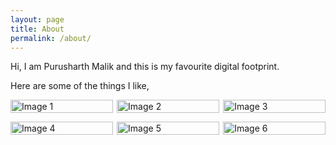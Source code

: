 ```yaml
---
layout: page
title: About
permalink: /about/
---
```


Hi, I am Purusharth Malik and this is my favourite digital footprint.

Here are some of the things I like,

<div style="display: flex; flex-wrap: wrap; justify-content: space-between;">
  <div style="width: 32.5%; margin-bottom: 1em;">
    <img src="{{ site.baseurl }}/assets/about/lfc.jpg" alt="Image 1" style="width: 100%; height: auto;">
  </div>
  <div style="width: 32.5%; margin-bottom: 1em;">
    <img src="{{ site.baseurl }}/assets/about/kuhad.jpg" alt="Image 2" style="width: 100%; height: auto;">
  </div>
  <div style="width: 32.5%; margin-bottom: 1em;">
    <img src="{{ site.baseurl }}/assets/about/star_wars.jpg" alt="Image 3" style="width: 100%; height: auto;">
  </div>
  <div style="width: 32.5%; margin-bottom: 1em;">
    <img src="{{ site.baseurl }}/assets/about/spiderman.jpg" alt="Image 4" style="width: 100%; height: auto;">
  </div>
  <div style="width: 32.5%; margin-bottom: 1em;">
    <img src="{{ site.baseurl }}/assets/about/kohli.jpg" alt="Image 5" style="width: 100%; height: auto;">
  </div>
  <div style="width: 32.5%; margin-bottom: 1em;">
    <img src="{{ site.baseurl }}/assets/about/rubik.jpg" alt="Image 6" style="width: 100%; height: auto;">
  </div>
</div>
